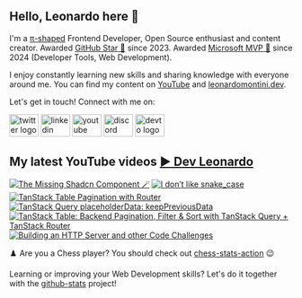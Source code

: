 ## Hello, Leonardo here 👋

I'm a [π-shaped](https://youtu.be/Dje_jaiMnYg) Frontend Developer, Open Source enthusiast and content creator. Awarded [GitHub Star 🌟](https://stars.github.com/profiles/Balastrong/) since 2023. Awarded [Microsoft MVP 🔷](https://mvp.microsoft.com/en-US/mvp/profile/51d820c5-949f-4961-aec5-09e34035cb24) since 2024 (Developer Tools, Web Development).

I enjoy constantly learning new skills and sharing knowledge with everyone around me. You can find my content on [YouTube](https://www.youtube.com/c/DevLeonardo?sub_confirmation=1) and [leonardomontini.dev](https://leonardomontini.dev).

Let's get in touch! Connect with me on:

<div align="left">
  <a href="https://twitter.com/Balastrong" target="_blank"><img src="https://raw.githubusercontent.com/maurodesouza/profile-readme-generator/master/src/assets/icons/social/twitter/default.svg" width="52" height="40" alt="twitter logo" /></a>
  <a href="https://www.linkedin.com/in/leonardo-montini/" target="_blank"><img src="https://raw.githubusercontent.com/maurodesouza/profile-readme-generator/master/src/assets/icons/social/linkedin/default.svg" width="52" height="40" alt="linkedin logo" /></a>
  <a href="https://www.youtube.com/c/DevLeonardo?sub_confirmation=1" target="_blank"><img src="https://raw.githubusercontent.com/maurodesouza/profile-readme-generator/master/src/assets/icons/social/youtube/default.svg" width="52" height="40" alt="youtube logo" /></a>
  <a href="https://discord.gg/bqwyEa6We6" target="_blank"><img src="https://raw.githubusercontent.com/maurodesouza/profile-readme-generator/master/src/assets/icons/social/discord/default.svg" width="52" height="40" alt="discord logo" /></a>
  <a href="https://dev.to/balastrong" target="_blank"><img src="https://raw.githubusercontent.com/maurodesouza/profile-readme-generator/master/src/assets/icons/social/devto/default.svg" width="52" height="40" alt="devto logo" /></a>
</div>

## My latest YouTube videos [▶️ Dev Leonardo](https://www.youtube.com/@DevLeonardo?sub_confirmation=1)

<!-- BEGIN YOUTUBE-CARDS -->
[![The Missing Shadcn Component 🪄](https://ytcards.demolab.com/?id=1hfd9CKbv7E&title=The+Missing+Shadcn+Component+%F0%9F%AA%84&lang=en&timestamp=1720530001&background_color=%230d1117&title_color=%23ffffff&stats_color=%23dedede&max_title_lines=1&width=250&border_radius=5&duration=351 "The Missing Shadcn Component 🪄")](https://www.youtube.com/watch?v=1hfd9CKbv7E)
[![I don’t like snake_case](https://ytcards.demolab.com/?id=CG9UqwkpOvM&title=I+don%E2%80%99t+like+snake_case&lang=en&timestamp=1719918018&background_color=%230d1117&title_color=%23ffffff&stats_color=%23dedede&max_title_lines=1&width=250&border_radius=5&duration=332 "I don’t like snake_case")](https://www.youtube.com/watch?v=CG9UqwkpOvM)
[![TanStack Table Pagination with Router](https://ytcards.demolab.com/?id=aiy3LXqiXVA&title=TanStack+Table+Pagination+with+Router&lang=en&timestamp=1719847437&background_color=%230d1117&title_color=%23ffffff&stats_color=%23dedede&max_title_lines=1&width=250&border_radius=5&duration=38 "TanStack Table Pagination with Router")](https://www.youtube.com/watch?v=aiy3LXqiXVA)
[![TanStack Query placeholderData: keepPreviousData](https://ytcards.demolab.com/?id=AhSzwW7Mmls&title=TanStack+Query+placeholderData%3A+keepPreviousData&lang=en&timestamp=1719438559&background_color=%230d1117&title_color=%23ffffff&stats_color=%23dedede&max_title_lines=1&width=250&border_radius=5&duration=45 "TanStack Query placeholderData: keepPreviousData")](https://www.youtube.com/watch?v=AhSzwW7Mmls)
[![TanStack Table: Backend Pagination, Filter & Sort with TanStack Query + TanStack Router](https://ytcards.demolab.com/?id=F4zshDInsJY&title=TanStack+Table%3A+Backend+Pagination%2C+Filter+%26+Sort+with+TanStack+Query+%2B+TanStack+Router&lang=en&timestamp=1719313219&background_color=%230d1117&title_color=%23ffffff&stats_color=%23dedede&max_title_lines=1&width=250&border_radius=5&duration=871 "TanStack Table: Backend Pagination, Filter & Sort with TanStack Query + TanStack Router")](https://www.youtube.com/watch?v=F4zshDInsJY)
[![Building an HTTP Server and other Code Challenges](https://ytcards.demolab.com/?id=5rmn5718eAc&title=Building+an+HTTP+Server+and+other+Code+Challenges&lang=en&timestamp=1718709310&background_color=%230d1117&title_color=%23ffffff&stats_color=%23dedede&max_title_lines=1&width=250&border_radius=5&duration=449 "Building an HTTP Server and other Code Challenges")](https://www.youtube.com/watch?v=5rmn5718eAc)
<!-- END YOUTUBE-CARDS -->

♟️ Are you a Chess player? You should check out [chess-stats-action](https://github.com/Balastrong/chess-stats-action) 😉

Learning or improving your Web Development skills? Let's do it together with the [github-stats](https://github.com/Balastrong/github-stats) project!
